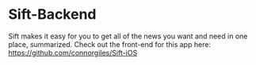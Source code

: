 # Sift-Backend
Sift makes it easy for you to get all of the news you want and need in one place, summarized.
Check out the front-end for this app here: https://github.com/connorgiles/Sift-iOS
